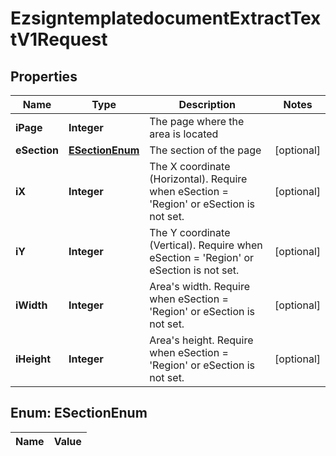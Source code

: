 

# EzsigntemplatedocumentExtractTextV1Request

## Properties

Name | Type | Description | Notes
------------ | ------------- | ------------- | -------------
**iPage** | **Integer** | The page where the area is located | 
**eSection** | [**ESectionEnum**](#ESectionEnum) | The section of the page |  [optional]
**iX** | **Integer** | The X coordinate (Horizontal). Require when eSection &#x3D; &#39;Region&#39; or eSection is not set. |  [optional]
**iY** | **Integer** | The Y coordinate (Vertical). Require when eSection &#x3D; &#39;Region&#39; or eSection is not set. |  [optional]
**iWidth** | **Integer** | Area&#39;s width. Require when eSection &#x3D; &#39;Region&#39; or eSection is not set. |  [optional]
**iHeight** | **Integer** | Area&#39;s height. Require when eSection &#x3D; &#39;Region&#39; or eSection is not set. |  [optional]


## Enum: ESectionEnum

Name | Value
---- | -----




